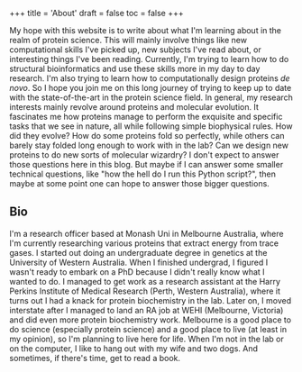 +++
title = 'About'
draft = false
toc = false
+++

My hope with this website is to write about what I'm
learning about in the realm of protein science.
This will mainly involve things like new computational skills I've picked up, new subjects I've read
about, or interesting things I've been reading.
Currently, I'm trying to learn how to do structural bioinformatics and use these skills more in my
day to day research.
I'm also trying to learn how to computationally design proteins *de novo*.
So I hope you join me on this long journey of trying to keep up to date with the
state-of-the-art in the protein science field.
In general, my research interests mainly revolve around proteins and molecular evolution.
It fascinates me how proteins manage to perform the exquisite and specific tasks that we see in nature, all while following simple biophysical rules.
How did they evolve? How do some proteins fold so perfectly, while others can barely stay
folded long enough to work with in the lab? Can we design new proteins to do new
sorts of molecular wizardry?
I don't expect to answer those questions here in this blog. But maybe if I can answer some
smaller technical questions, like "how the hell do I run this Python script?", then maybe
at some point one can hope to answer those bigger questions.

## Bio
I'm a research officer based at Monash Uni in Melbourne Australia, where I'm currently researching various proteins
that extract energy from trace gases. I started out doing an undergraduate
degree in genetics at the
University of Western Australia. When I finished undergrad, I figured I wasn't ready to
embark on a PhD because I didn't really know what I wanted to do. I managed to
get work as a research assistant at the Harry Perkins Institute of Medical Research
(Perth, Western Australia), where it turns out I had a knack for protein
biochemistry in the lab. Later on, I moved interstate after I managed to land an RA job at WEHI (Melbourne, Victoria) and did even more protein biochemistry work.
Melbourne is a good place to do science (especially protein science) and a good place to
live (at least in my opinion), so I'm planning to live here for life.
When I'm not in the lab or on the computer, I like to hang out with my wife and two dogs.
And sometimes, if there's time, get to read a book.
